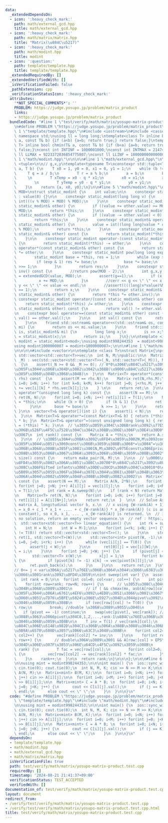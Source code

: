 ```yaml
---
data:
  _extendedDependsOn:
  - icon: ':heavy_check_mark:'
    path: math/external_gcd.hpp
    title: math/external_gcd.hpp
  - icon: ':heavy_check_mark:'
    path: math/matrix/matrix.hpp
    title: "Matrix(\u884C\u5217)"
  - icon: ':heavy_check_mark:'
    path: math/modint.hpp
    title: modint
  - icon: ':question:'
    path: template/template.hpp
    title: template/template.hpp
  _extendedRequiredBy: []
  _extendedVerifiedWith: []
  _isVerificationFailed: false
  _pathExtension: cpp
  _verificationStatusIcon: ':heavy_check_mark:'
  attributes:
    '*NOT_SPECIAL_COMMENTS*': ''
    PROBLEM: https://judge.yosupo.jp/problem/matrix_product
    links:
    - https://judge.yosupo.jp/problem/matrix_product
  bundledCode: "#line 1 \"test/verify/math/matrix/yosupo-matrix-product.test.cpp\"\
    \n#define PROBLEM \"https://judge.yosupo.jp/problem/matrix_product\"\n\n#line\
    \ 1 \"template/template.hpp\"\n#include <iostream>\n#include <cassert>\nusing\
    \ namespace std;\nusing ll = long long;\ntemplate<class T> inline bool chmax(T&\
    \ a, const T& b) {if (a<b) {a=b; return true;} return false;}\ntemplate<class\
    \ T> inline bool chmin(T& a, const T& b) {if (b<a) {a=b; return true;} return\
    \ false;}\nconst int INTINF = 1000001000;\nconst int INTMAX = 2147483647;\nconst\
    \ ll LLMAX = 9223372036854775807;\nconst ll LLINF = 1000000000000000000;\n#line\
    \ 1 \"math/modint.hpp\"\n\n\n\n#line 1 \"math/external_gcd.hpp\"\n\n\n\n#include\
    \ <tuple>\n\n// g,x,y\ntemplate<typename T>\nconstexpr std::tuple<T, T, T> extendedGCD(T\
    \ a, T b) {\n    T x0 = 1, y0 = 0, x1 = 0, y1 = 1;\n    while (b != 0) {\n   \
    \     T q = a / b;\n        T r = a % b;\n        a = b;\n        b = r;\n   \
    \     \n        T xTemp = x0 - q * x1;\n        x0 = x1;\n        x1 = xTemp;\n\
    \        \n        T yTemp = y0 - q * y1;\n        y0 = y1;\n        y1 = yTemp;\n\
    \    }\n    return {a, x0, y0};\n}\n\n#line 5 \"math/modint.hpp\"\n\ntemplate<int\
    \ MOD>\nstruct static_modint {\n    int value;\n\n    constexpr static_modint()\
    \ : value(0) {}\n\n    constexpr static_modint(long long v) {\n        value =\
    \ int(((v % MOD) + MOD) % MOD);\n    }\n\n    constexpr static_modint& operator+=(const\
    \ static_modint& other) {\n        if ((value += other.value) >= MOD) value -=\
    \ MOD;\n        return *this;\n    }\n\n    constexpr static_modint& operator-=(const\
    \ static_modint& other) {\n        if ((value -= other.value) < 0) value += MOD;\n\
    \        return *this;\n    }\n\n    constexpr static_modint& operator*=(const\
    \ static_modint& other) {\n        value = int((long long)value * other.value\
    \ % MOD);\n        return *this;\n    }\n\n    constexpr static_modint operator+(const\
    \ static_modint& other) const {\n        return static_modint(*this) += other;\n\
    \    }\n\n    constexpr static_modint operator-(const static_modint& other) const\
    \ {\n        return static_modint(*this) -= other;\n    }\n\n    constexpr static_modint\
    \ operator*(const static_modint& other) const {\n        return static_modint(*this)\
    \ *= other;\n    }\n\n    constexpr static_modint pow(long long exp) const {\n\
    \        static_modint base = *this, res = 1;\n        while (exp > 0) {\n   \
    \         if (exp & 1) res *= base;\n            base *= base;\n            exp\
    \ >>= 1;\n        }\n        return res;\n    }\n\n    constexpr static_modint\
    \ inv() const {\n        //return pow(MOD - 2);\n        int g,x,y;\n        tie(g,x,y)\
    \ = extendedGCD(value, MOD);\n        assert(g==1);\n        if (x < 0) {\n  \
    \          x += MOD;\n        }\n        //cerr << g << \" \" << x << \" \" <<\
    \ y << \" \" << value << endl;\n        //assert((((long)x*value)%MOD + MOD)%MOD\
    \ == 1);\n        return x;\n    }\n\n    constexpr static_modint& operator/=(const\
    \ static_modint& other) {\n        return *this *= other.inv();\n    }\n\n   \
    \ constexpr static_modint operator/(const static_modint& other) const {\n    \
    \    return static_modint(*this) /= other;\n    }\n\n    constexpr bool operator!=(const\
    \ static_modint& other) const {\n        return val() != other.val();\n    }\n\
    \n    constexpr bool operator==(const static_modint& other) const {\n        return\
    \ val() == other.val();\n    }\n\n    int val() const {\n      return this->value;\n\
    \    }\n\n    friend std::ostream& operator<<(std::ostream& os, const static_modint&\
    \ mi) {\n        return os << mi.value;\n    }\n\n    friend std::istream& operator>>(std::istream&\
    \ is, static_modint& mi) {\n        long long x;\n        is >> x;\n        mi\
    \ = static_modint(x);\n        return is;\n    }\n};\n\ntemplate <int mod>\nusing\
    \ modint = static_modint<mod>;\nusing modint998244353  = modint<998244353>;\n\
    using modint1000000007 = modint<1000000007>;\n\n\n#line 1 \"math/matrix/matrix.hpp\"\
    \n\n\n\n#include <vector>\n\ntemplate <class T>\nstruct Matrix{\nprivate: \n \
    \ std::vector<std::vector<T>>vec;\n  int N, M;\npublic:\n\n  Matrix(int _N, int\
    \ _M) : vec(std::vector<std::vector<T>>(_N, std::vector<T>(_M))), N(_N), M(_M)\
    \  {\n    assert(_N >= 0 && _M >= 0); // 0*0\u306E\u884C\u5217\u3092\u8FD4\u3057\
    \u305F\u3044\u3068\u304D\u3082\u3042\u308B(\u9006\u884C\u5217\u306A\u304B\u3063\
    \u305F\u3068\u304D\u3068\u304B)\n  }\n\n  Matrix<T> operator*(const Matrix<T>&\
    \ rhs) const  {\n    assert(M == rhs.N);\n    Matrix ret(N,rhs.M);\n    for (int\
    \ i=0; i<N; i++) for (int k=0; k<M; k++) for(int j=0; j<rhs.M; j++) {\n      ret.vec[i][j]\
    \ += vec[i][k] * rhs.vec[k][j];\n    } \n\n    return ret;\n  }\n\n  Matrix<T>\
    \ operator^(unsigned long long k) const {\n    assert(N == M);\n    Matrix<T>\
    \ ret(N, N);\n    for(int i=0; i<N; i++) ret[i][i] = T(1);\n\n    Matrix<T> base\
    \ = *this;\n\n    while (k > 0) {\n      if (k & 1) {\n        ret *= base;\n\
    \      }\n\n      base *= base;\n      k >>= 1; \n    }\n\n    return ret;\n \
    \ }\n\n  vector<T>& operator[](int i) {\n    assert(i < N);\n    return vec[i];\n\
    \  }\n\n  Matrix<T>& operator*=(const Matrix<T>& b) { return (*this) = (*this)\
    \ * b; }\n  Matrix<T>& operator^=(const unsigned long long k) { return (*this)\
    \ = (*this) ^ k; }\n\n  // \u3055\u3059\u304C\u306Brank\u3092\u77E5\u308B\u306E\
    \u306B\u526F\u4F5C\u7528\u304C\u3042\u308B\u306E\u306F\u30E4\u30D0\u3044\u306E\
    \u3067\n  int rank() const {\n    Matrix A = *this;\n    return A.sweep(M);\n\
    \  }\n\n  // \u30B5\u30A4\u30BA\u3092\u8FD4\u3059\u3002N,M\u3092const\u306B\u3057\
    \u305F\u3044\u3051\u3069const\u306B\u3059\u308B\u3068*=\u3084^=\u304C\u9762\u5012\
    \u306B\u306A\u308B\u305F\u3081\u3001N,M\u3092\u975Econst\u306Eprivate\u306B\u3059\
    \u308B\u3053\u3068\u3067\u306A\u3093\u3068\u304B\u3059\u308B\u3002\n  pair<int,int>\
    \ size() const {\n    return make_pair(N, M);\n  }\n\n  // \u9006\u884C\u5217\u3092\
    \u8FD4\u3059\u3002\u306A\u3051\u308C\u30700*0\u884C\u5217\u3092\u8FD4\u3059(\u3053\
    \u308C\u306FGifted infants\u306E\u30DE\u30CD\u3060\u304C\u30010*0\u3092\u8FD4\u3059\
    \u5B09\u3057\u3055\u306F\u3044\u307E\u3044\u3061\u308F\u304B\u3063\u3066\u3044\
    \u306A\u3044\u3002\u5909\u3048\u308B\u304B\u3082\u3002)\n  Matrix<T> inverse()\
    \ const {\n    assert(N == M);\n    Matrix A(N, 2*N);\n    for(int i=0; i<N; i++)\
    \ for(int j=0; j<N; j++) A[i][j] = vec[i][j];\n    for(int i=0; i<N; i++) A[i][N+i]\
    \ = T(1);\n    int rank = A.sweep(N);\n    if (rank < N) return Matrix(0,0);\n\
    \n    Matrix<T> ret(N, N);\n    for(int i=0; i<N; i++) for(int j=0; j<N; j++)\
    \ ret[i][j] = A[i][N+j];\n\n    return ret;\n  }  \n\n  // Solve Ax = b for H*W\
    \ matrix A, longitudinal vector b, x.\n  // x using {W-rank(A) + 1} vectors, x\
    \ = x_0 + c_1 * x_1 + .... + c_{W-rank(A)} * x_{W-rank(A)} (c is an arbitrary\
    \ constant), so x_0, x_1, ... , x_{W-rank(A)} is returned. \n  // if there is\
    \ no solution, return an empty vector sequence.\n  // ref : https://nyaannyaan.github.io/library/matrix/linear-equation.hpp\n\
    \  std::vector<std::vector<T>> linear_equation() {\n    int rk = sweep(M-1);\n\
    \    int H = N;\n    int W = M-1;\n\n    for(int i=rk; i<N; i++) {\n      if (vec[i][W]\
    \ != T(0)) return std::vector<std::vector<T>>(); \n    }\n\n    std::vector<std::vector<T>>\
    \ ret(1, std::vector<T>(W));\n    std::vector<int> pivot(W, -1);\n    for (int\
    \ i=0, j=0; i<rk; i++) {\n      while (vec[i][j] == T(0)) {\n        j++;\n  \
    \      assert(j < W);\n      }\n\n      ret[0][j] = vec[i][W];\n      pivot[j]\
    \ = i;\n    }\n\n    for(int j=0; j<W; j++) {\n      if (pivot[j] == -1) {\n \
    \       std::vector<T> x(W);\n        x[j] = 1;\n        for(int k=0; k<j; k++)\
    \ {\n          if (pivot[k] != -1) x[k] -= vec[pivot[k]][j];\n        }\n\n  \
    \      ret.push_back(x);\n      }\n    }\n\n    return ret;\n  }\n\nprivate:\n\
    // 0<= j < var\u306Aj\u5217\u76EE\u306B\u3064\u3044\u3066\u6383\u304D\u51FA\u3057\
    \u3066\u3001rank\u3092\u8FD4\u3059\n\nint sweep(int var) {\n  assert(var <= M);\n\
    \  int rank = 0;\n\n  for(int col=0; col<var; col++) {\n    int pivot = -1;\n\
    \    for(int row=rank; row<N; row++) {\n      // \u3053\u308C\u304Cdouble\u3068\
    \u304B\u306A\u3089\u3001\n      // if ( && chmax(mx, asb(A[row][col])) ) \u307F\
    \u305F\u3044\u306A\u6761\u4EF6\u3092\u4ED8\u3051\u3066\u3001\u3067\u304D\u308B\
    \u3060\u3051\u7D76\u5BFE\u5024\u306E\u5927\u304D\u3044pivot\u3092\u9078\u3076\u3088\
    \u3046\u306B\u3059\u308B\n      if (vec[row][col] != T(0)) {\n        pivot =\
    \ row;\n        break; //double \u306A\u3089\u9055\u3046\n      }\n    }\n\n \
    \   if (pivot == -1) continue;\n    swap(vec[pivot], vec[rank]); // \u884Cswap\u306B\
    \u3088\u3063\u3066pivot\u304C0,1,2,...,rank-1\u884C\u76EE\u306B\u3042\u308B\u3088\
    \u3046\u306B\u3059\u308B\n\n    T inv = T(1) / vec[rank][col];\n    // pivot\u306E\
    \u884C\u306E\u5148\u982D\u304C1\u306B\u306A\u308B\u3088\u3046\u306B\u884C\u3092\
    \u5B9A\u6570\u500D\u3057\u3066\u63C3\u3048\u308B\n    for(int col2=0; col2<M;\
    \ col2++) {\n      vec[rank][col2] *= inv;\n    }\n\n    for(int row=0; row<N;\
    \ row++) {\n      // double\u306A\u3089\u3001 && A[row:[col] > EPS\u306E\u3068\
    \u304D\u306E\u307F\u3053\u306E\u64CD\u4F5C\u3092\u3059\u308B\n      if (row !=\
    \ rank) {\n        T fac = vec[row][col];\n        for(int col2=0; col2<M; col2++)\
    \ {\n          vec[row][col2] -= vec[rank][col2] * fac;\n        }\n      }\n\
    \    }\n    rank++;\n  }\n\n  return rank;\n}\n\n\n};\n\n\n#line 6 \"test/verify/math/matrix/yosupo-matrix-product.test.cpp\"\
    \n\nusing mint = modint998244353;\n\n\nint main() {\n  ios::sync_with_stdio(0);\
    \ cin.tie(0); cout.tie(0);\n  int N, M, K; cin >> N >> M >> K;\n\n  Matrix<mint>\
    \ A(N, M);\n  Matrix<mint> B(M, K);\n\n  for(int i=0; i<N; i++) for(int j=0; j<M;\
    \ j++) cin >> A[i][j];\n\n  for(int i=0; i<M; i++) for(int j=0; j<K; j++) cin\
    \ >> B[i][j];\n\n  Matrix<mint> C = A * B; \n  for(int i=0; i<N; i++) {\n    for(int\
    \ j=0; j<K; j++) {\n      cout << C[i][j].val();\n      if (j == K-1) cout <<\
    \ endl;\n      else cout << \" \";\n    }\n  }\n\n}\n"
  code: "#define PROBLEM \"https://judge.yosupo.jp/problem/matrix_product\"\n\n#include\
    \ \"template/template.hpp\"\n#include \"math/modint.hpp\"\n#include \"math/matrix/matrix.hpp\"\
    \n\nusing mint = modint998244353;\n\n\nint main() {\n  ios::sync_with_stdio(0);\
    \ cin.tie(0); cout.tie(0);\n  int N, M, K; cin >> N >> M >> K;\n\n  Matrix<mint>\
    \ A(N, M);\n  Matrix<mint> B(M, K);\n\n  for(int i=0; i<N; i++) for(int j=0; j<M;\
    \ j++) cin >> A[i][j];\n\n  for(int i=0; i<M; i++) for(int j=0; j<K; j++) cin\
    \ >> B[i][j];\n\n  Matrix<mint> C = A * B; \n  for(int i=0; i<N; i++) {\n    for(int\
    \ j=0; j<K; j++) {\n      cout << C[i][j].val();\n      if (j == K-1) cout <<\
    \ endl;\n      else cout << \" \";\n    }\n  }\n\n}\n"
  dependsOn:
  - template/template.hpp
  - math/modint.hpp
  - math/external_gcd.hpp
  - math/matrix/matrix.hpp
  isVerificationFile: true
  path: test/verify/math/matrix/yosupo-matrix-product.test.cpp
  requiredBy: []
  timestamp: '2024-08-21 21:41:37+09:00'
  verificationStatus: TEST_ACCEPTED
  verifiedWith: []
documentation_of: test/verify/math/matrix/yosupo-matrix-product.test.cpp
layout: document
redirect_from:
- /verify/test/verify/math/matrix/yosupo-matrix-product.test.cpp
- /verify/test/verify/math/matrix/yosupo-matrix-product.test.cpp.html
title: test/verify/math/matrix/yosupo-matrix-product.test.cpp
---
```

